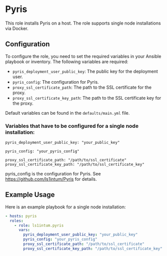# Pyris

This role installs Pyris on a host. The role supports single node installations via Docker.

## Configuration

To configure the role, you need to set the required variables in your Ansible playbook or inventory. The following variables are required:

- `pyris_deployment_user_public_key`: The public key for the deployment user.
- `pyris_config`: The configuration for Pyris.
- `proxy_ssl_certificate_path`: The path to the SSL certificate for the proxy.
- `proxy_ssl_certificate_key_path`: The path to the SSL certificate key for the proxy.

Default variables can be found in the `defaults/main.yml` file.

### Variables that have to be configured for a single node installation:

```
pyris_deployment_user_public_key: "your_public_key"

pyris_config: "your_pyris_config"

proxy_ssl_certificate_path: "/path/to/ssl_certificate"
proxy_ssl_certificate_key_path: "/path/to/ssl_certificate_key"
```

pyris_config is the configuration for Pyris. See https://github.com/ls1intum/Pyris for details.

## Example Usage

Here is an example playbook for a single node installation:

```yaml
- hosts: pyris
  roles:
    - role: ls1intum.pyris
      vars:
        pyris_deployment_user_public_key: "your_public_key"
        pyris_config: "your_pyris_config"
        proxy_ssl_certificate_path: "/path/to/ssl_certificate"
        proxy_ssl_certificate_key_path: "/path/to/ssl_certificate_key"
```
